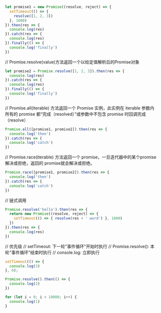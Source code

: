 ```js
let promise1 = new Promise((resolve, reject) => {
  setTimeout(() => {
    resolve([1, 2, 3])
  }, 1000)
}).then(res => {
  console.log(res)
}).catch(res => {
  console.log(res)
}).finally(() => {
  console.log('finally')
})
```

// Promise.resolve(value)方法返回一个以给定值解析后的Promise对象
```js
let promise2 = Promise.resolve([1, 2, 3]).then(res => {
  console.log(res)
}).catch(res => {
  console.log(res)
}).finally(() => {
  console.log('finally')
})
```

// Promise.all(iterable) 方法返回一个 Promise 实例，此实例在 iterable 参数内所有的 promise 都“完成（resolved）”或参数中不包含 promise 时回调完成（resolve）
```js
Promise.all([promise1, promise2]).then(res => {
  console.log('then')
}).catch(res => {
  console.log('catch')
})
```

// Promise.race(iterable) 方法返回一个 promise，一旦迭代器中的某个promise解决或拒绝，返回的 promise就会解决或拒绝。
```js
Promise.race([promise1, promise2]).then(res => {
  console.log('then')
}).catch(res => {
  console.log('catch')
})
```

// 链式调用
```js
Promise.resolve('hello').then(res => {
  return new Promise((resolve, reject) => {
    setTimeout(() => { resolve(res + ' word') }, 1000)
  })
}).then(res => {
  console.log(res)
})
```

// 优先级
// setTimeout: 下一轮"事件循环"开始时执行
// Promise.resolve(): 本轮"事件循环"结束时执行
// console.log: 立即执行
```js
setTimeout(() => {
  console.log(3)
}, 0);

Promise.resolve().then(() => {
  console.log(2)
})

for (let i = 0; i < 10000; i++) {
  console.log(1)
}
```